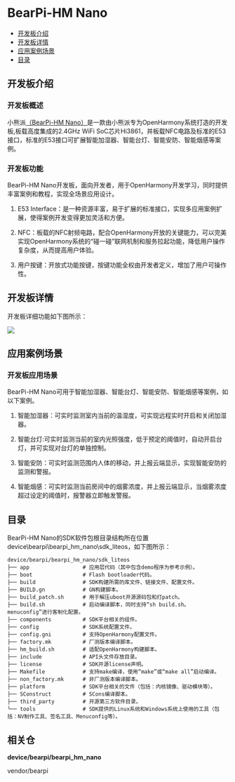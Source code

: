 # BearPi-HM Nano<a name="ZH-CN_TOPIC_0000001130176841"></a>

-   [开发板介绍](#section11660541593)
-   [开发板详情](#section12212842173518)
-   [应用案例场景](#section1464106163819)
-   [目录](#section1464106163817)


## 开发板介绍<a name="section11660541593"></a>

### 开发板概述


小熊派[（BearPi-HM Nano）](https://item.taobao.com/item.htm?id=633296694816)是一款由小熊派专为OpenHarmony系统打造的开发板,板载高度集成的2.4GHz WiFi SoC芯片Hi3861，并板载NFC电路及标准的E53接口，标准的E53接口可扩展智能加湿器、智能台灯、智能安防、智能烟感等案例。

### 开发板功能
BearPi-HM Nano开发板，面向开发者，用于OpenHarmony开发学习，同时提供丰富案例和教程，实现全场景应用设计。

1. E53 Interface：是一种资源丰富，易于扩展的标准接口，实现多应用案例扩展，使得案例开发变得更加灵活和方便。

2. NFC：板载的NFC射频电路，配合OpenHarmony开放的关键能力，可以完美实现OpenHarmony系统的“碰一碰”联网机制和服务拉起功能，降低用户操作复杂度，从而提高用户体验。

3. 用户按键：开放式功能按键，按键功能全权由开发者定义，增加了用户可操作性。

## 开发板详情<a name="section12212842173518"></a>
开发板详细功能如下图所示：

![](figures/BearPi-HM_NanoBoardDetail.png)

## 应用案例场景<a name="section1464106163819"></a>

### 开发板应用场景

BearPi-HM Nano可用于智能加湿器、智能台灯、智能安防、智能烟感等案例，如以下案例。

1. 智能加湿器：可实时监测室内当前的温湿度，可实现远程实时开启和关闭加湿器。

2. 智能台灯:可实时监测当前的室内光照强度，低于预定的阈值时，自动开启台灯，并可实现对台灯的单独控制。

3. 智能安防：可实时监测范围内人体的移动，并上报云端显示，实现智能安防的监测和警报。

4. 智能烟感：可实时监测当前房间中的烟雾浓度，并上报云端显示，当烟雾浓度超过设定的阈值时，报警器立即触发警报。



## 目录<a name="section1464106163817"></a>

BearPi-HM Nano的SDK软件包根目录结构所在位置device\\bearpi\\bearpi\_hm\_nano\\sdk\_liteos，如下图所示：

```
device/bearpi/bearpi_hm_nano/sdk_liteos
├── app                 # 应用层代码（其中包含demo程序为参考示例）。
├── boot                # Flash bootloader代码。
├── build               # SDK构建所需的库文件、链接文件、配置文件。
├── BUILD.gn            # GN构建脚本。
├── build_patch.sh      # 用于解压uboot开源源码包和打patch。
├── build.sh            # 启动编译脚本，同时支持“sh build.sh。 menuconfig”进行客制化配置。
├── components          # SDK平台相关的组件。
├── config              # SDK系统配置文件。
├── config.gni          # 支持OpenHarmony配置文件。
├── factory.mk          # 厂测版本编译脚本。
├── hm_build.sh         # 适配OpenHarmony构建脚本。
├── include             # API头文件存放目录。
├── license             # SDK开源license声明。
├── Makefile            # 支持make编译，使用“make”或“make all”启动编译。
├── non_factory.mk      # 非厂测版本编译脚本。
├── platform            # SDK平台相关的文件（包括：内核镜像、驱动模块等）。
├── SConstruct          # SCons编译脚本。
├── third_party         # 开源第三方软件目录。
└── tools               # SDK提供的Linux系统和Windows系统上使用的工具（包括：NV制作工具、签名工具、Menuconfig等）。
```

## 相关仓<a name="section1371113476307"></a>

**device/bearpi/bearpi_hm_nano**

vendor/bearpi



